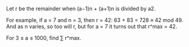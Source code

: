 Let r be the remainder when (a−1)n + (a+1)n is divided by a2.

For example, if a = 7 and n = 3, then r = 42: 63 + 83 = 728 ≡ 42 mod 49.
And as n varies, so too will r, but for a = 7 it turns out that r^max = 42.

For 3 ≤ a ≤ 1000, find ∑ r^max.
